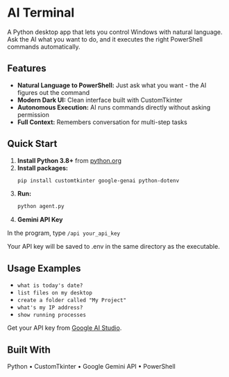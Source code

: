 # AI Terminal
A Python desktop app that lets you control Windows with natural language. Ask the AI what you want to do, and it executes the right PowerShell commands automatically.

## Features
* **Natural Language to PowerShell:** Just ask what you want - the AI figures out the command
* **Modern Dark UI:** Clean interface built with CustomTkinter
* **Autonomous Execution:** AI runs commands directly without asking permission
* **Full Context:** Remembers conversation for multi-step tasks

## Quick Start
1. **Install Python 3.8+** from [python.org](https://www.python.org/downloads/)
2. **Install packages:**
   ```bash
   pip install customtkinter google-genai python-dotenv
   ```
3. **Run:**
   ```bash
   python agent.py
   ```
4. **Gemini API Key**

In the program, type ```/api your_api_key```

Your API key will be saved to .env in the same directory as the executable.

## Usage Examples
* `what is today's date?`
* `list files on my desktop`
* `create a folder called "My Project"`
* `what's my IP address?`
* `show running processes`

Get your API key from [Google AI Studio](https://makersuite.google.com/app/apikey).

## Built With
Python • CustomTkinter • Google Gemini API • PowerShell
